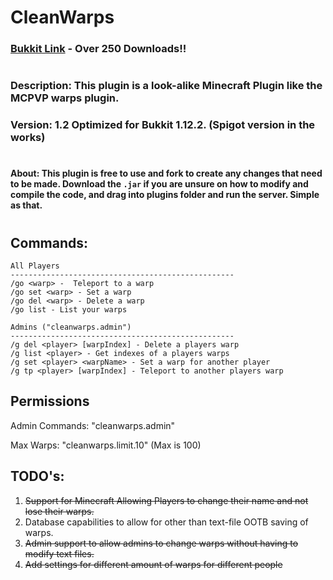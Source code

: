 # CleanWarps

### [Bukkit Link](https://dev.bukkit.org/projects/cleanwarps) - Over 250 Downloads!!

#


### Description: This plugin is a look-alike Minecraft Plugin like the MCPVP warps plugin. 
### Version: 1.2 Optimized for **Bukkit 1.12.2.** (Spigot version in the works)
#
#### About: This plugin is free to use and fork to create any changes that need to be made. Download the `.jar` if you are unsure on how to modify and compile the code, and drag into plugins folder and run the server. Simple as that. 

#
## Commands: 
```
All Players
--------------------------------------------------
/go <warp> -  Teleport to a warp
/go set <warp> - Set a warp
/go del <warp> - Delete a warp
/go list - List your warps

Admins ("cleanwarps.admin")
--------------------------------------------------
/g del <player> [warpIndex] - Delete a players warp
/g list <player> - Get indexes of a players warps
/g set <player> <warpName> - Set a warp for another player
/g tp <player> [warpIndex] - Teleport to another players warp
```

## Permissions

Admin Commands: "cleanwarps.admin"

Max Warps: "cleanwarps.limit.10" (Max is 100)


## TODO's: 
1. ~~Support for Minecraft Allowing Players to change their name and not lose their warps.~~
2. Database capabilities to allow for other than text-file OOTB saving of warps.
3. ~~Admin support to allow admins to change warps without having to modify text files.~~
4. ~~Add settings for different amount of warps for different people~~
